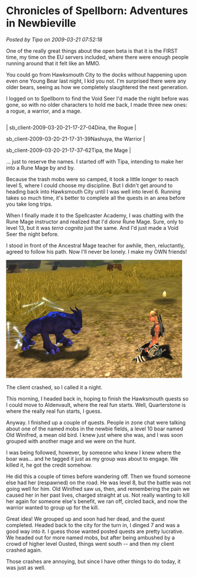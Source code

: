 # Chronicles of Spellborn: Adventures in Newbieville

*Posted by Tipa on 2009-03-21 07:52:18*

One of the really great things about the open beta is that it is the FIRST time, my time on the EU servers included, where there were enough people running around that it felt like an MMO.

You could go from Hawksmouth City to the docks without happening upon even one Young Bear last night, I kid you not. I'm surprised there were any older bears, seeing as how we completely slaughtered the next generation.

I logged on to Spellborn to find the Void Seer I'd made the night before was gone, so with no older characters to hold me back, I made three new ones: a rogue, a warrior, and a mage.



|  |  |  |
| --- | --- | --- |
|
 sb_client-2009-03-20-21-17-27-04Dina, the Rogue |

 sb_client-2009-03-20-21-17-31-39Nashuya, the Warrior |

 sb_client-2009-03-20-21-17-37-62Tipa, the Mage |




... just to reserve the names. I started off with Tipa, intending to make her into a Rune Mage by and by.

Because the trash mobs were so camped, it took a little longer to reach level 5, where I could choose my discipline. But I didn't get around to heading back into Hawksmouth City until I was well into level 6. Running takes so much time, it's better to complete all the quests in an area before you take long trips.

When I finally made it to the Spellcaster Academy, I was chatting with the Rune Mage instructor and realized that I'd *done* Rune Mage. Sure, only to level 13, but it was *terra cognita* just the same. And I'd just made a Void Seer the night before.

I stood in front of the Ancestral Mage teacher for awhile, then, reluctantly, agreed to follow his path. Now I'll never be lonely. I make my OWN friends!

![sb_client-2009-03-21-01-00-26-26](../uploads/2009/03/sb_client-2009-03-21-01-00-26-26.jpg "sb_client-2009-03-21-01-00-26-26")

The client crashed, so I called it a night.

This morning, I headed back in, hoping to finish the Hawksmouth quests so I could move to Aldenvault, where the real fun starts. Well, Quarterstone is where the really real fun starts, I guess.

Anyway. I finished up a couple of quests. People in zone chat were talking about one of the named mobs in the newbie fields, a level 10 boar named Old Winifred, a mean old bird. I knew just where she was, and I was soon grouped with another mage and we were on the hunt.

I was being followed, however, by someone who knew I knew where the boar was... and he tagged it just as my group was about to engage. We killed it, he got the credit somehow.

He did this a couple of times before wandering off. Then we found someone else had her (respawned) on the road. He was level 8, but the battle was not going well for him. Old Winifred saw us, then, and remembering the pain we caused her in her past lives, charged straight at us. Not really wanting to kill her again for someone else's benefit, we ran off, circled back, and now the warrior wanted to group up for the kill.

Great idea! We grouped up and soon had her dead, and the quest completed. Headed back to the city for the turn in, I dinged 7 and was a good way into it. I guess those wanted posted quests are pretty lucrative. We headed out for more named mobs, but after being ambushed by a crowd of higher level Ousted, things went south -- and then my client crashed again.

Those crashes are annoying, but since I have other things to do today, it was just as well.

